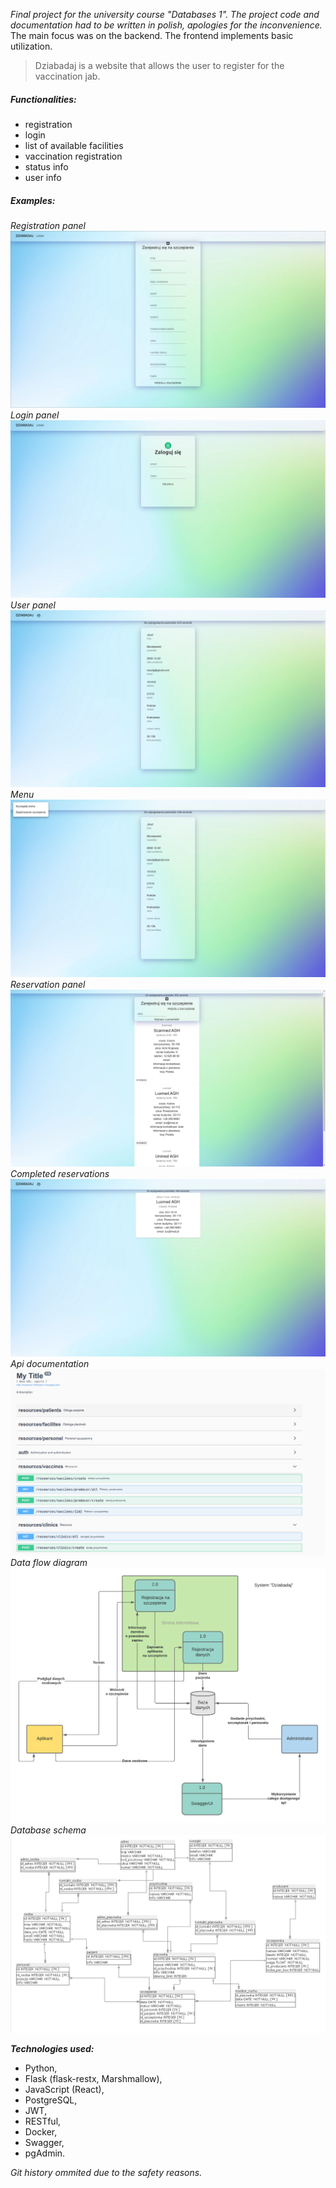 
*Final project for the university course "Databases 1". The project code and documentation had to be written in polish, apologies for the inconvenience.*
The main focus was on the backend. The frontend implements basic utilization.

> Dziabadaj is a website that allows the user
> to register for the vaccination jab.



##### Functionalities:
- registration
- login
- list of available facilities
- vaccination registration
- status info
- user info

##### Examples:
*Registration panel*
![drawing](https://github.com/mateuszGorczany/Dziabadaj/blob/main/examples/register_panel.png)
*Login panel*
![drawing](https://github.com/mateuszGorczany/Dziabadaj/blob/main/examples/login_panel.png)
*User panel*
![drawing](https://github.com/mateuszGorczany/Dziabadaj/blob/main/examples/user_panel.png)
*Menu*
![drawing](https://github.com/mateuszGorczany/Dziabadaj/blob/main/examples/menu.png)
*Reservation panel*
![drawing](https://github.com/mateuszGorczany/Dziabadaj/blob/main/examples/vaccination_reserv.png)
*Completed reservations*
![drawing](https://github.com/mateuszGorczany/Dziabadaj/blob/main/examples/reservations_made.png)
*Api documentation*
![drawing](https://github.com/mateuszGorczany/Dziabadaj/blob/main/examples/api_docs.png)
*Data flow diagram*
![drawing](https://github.com/mateuszGorczany/Dziabadaj/blob/main/examples/dfd.png)
*Database schema*
![drawing](https://github.com/mateuszGorczany/Dziabadaj/blob/main/examples/Schema.png)


***Technologies used:***
- Python, 
- Flask (flask-restx, Marshmallow), 
- JavaScript (React), 
- PostgreSQL, 
- JWT, 
- RESTful, 
- Docker, 
- Swagger, 
- pgAdmin.

*Git history ommited due to the safety reasons.*
